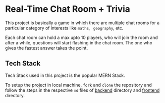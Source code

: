 # Real-Time Chat Room + Trivia

This project is basically a game in which there are multiple chat rooms for a particular category of interests like `maths, geography`, etc.  

Each chat room can hold a max upto 10 players, who will join the room and after a while, questions will start flashing in the chat room. The one who gives the fastest answer takes the point.  

## Tech Stack
Tech Stack used in this project is the popular MERN Stack.  

To setup the project in local machine, `fork` and `clone` the repository and follow the steps in the respective `md` files of [backend](./backend/README.md) directory and [frontend](./frontend/README.md) directory.




